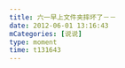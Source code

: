 ```yaml
---
title: 六一早上文件夹摔坏了－－
date: 2012-06-01 13:16:43
mCategories: [说说]
type: moment
time: t131643
---
```


